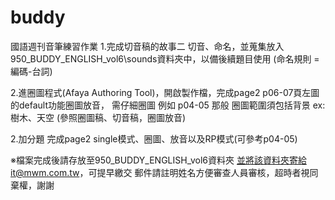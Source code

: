 # buddy
國語週刊音筆練習作業
﻿1.完成切音稿的故事二 切音、命名，並蒐集放入950_BUDDY_ENGLISH_vol6\sounds資料夾中，以備後續題目使用 (命名規則 = 編碼-台詞) 

2.進圈圖程式(Afaya Authoring Tool)，開啟製作檔，完成page2 p06-07頁左圖的default功能圈圖放音，
  需仔細圈圖 例如 p04-05 那般 圈圖範圍須包括背景 ex:樹木、天空
(參照圈圖稿、切音稿，圈圖放音)

2.加分題 完成page2 single模式、圈圖、放音以及RP模式(可參考p04-05)

※檔案完成後請存放至950_BUDDY_ENGLISH_vol6資料夾 並將該資料夾寄給it@mwm.com.tw，可提早繳交
郵件請註明姓名方便審查人員審核，超時者視同棄權，謝謝
